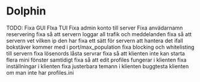 # Dolphin
TODO:
Fixa GUI
FIxa TUI
Fixa admin konto till server
Fixa anvädarnamn reservering
fixa så att servern loggar all trafik och meddelanden
fixa så att servern vet vilken ip den har
fixa ett sätt för servern att hantera det ifall bokstäver kommer med i port/max_population
fixa blocking och whitelisting till servern
fixa lösenords låsta servrar
fixa så att klienten inte kan starta flera mini fönster samtidigt
fixa så att edit profiles fungerar i klienten
fixa inställningar i klienten
fixa justerbara temann i klienten
buggtesta klienten om man inte har profiles.ini